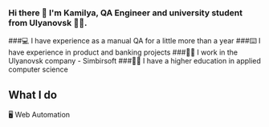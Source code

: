 ### Hi there 👋 I'm Kamilya, QA Engineer and university student from Ulyanovsk :student:. 

###:computer: I have experience as a manual QA for a little more than a year
###:keyboard: I have experience in product and banking projects
###:woman_office_worker: I work in the Ulyanovsk company - Simbirsoft
###:woman_student: I have a higher education in applied computer science

## What I do
:desktop_computer: Web Automation

<!--
**vildanovaki/vildanovaki** is a ✨ _special_ ✨ repository because its `README.md` (this file) appears on your GitHub profile.

Here are some ideas to get you started:

- 🔭 I’m currently working on ...
- 🌱 I’m currently learning ...
- 👯 I’m looking to collaborate on ...
- 🤔 I’m looking for help with ...
- 💬 Ask me about ...
- 📫 How to reach me: ...
- 😄 Pronouns: ...
- ⚡ Fun fact: ...
-->
